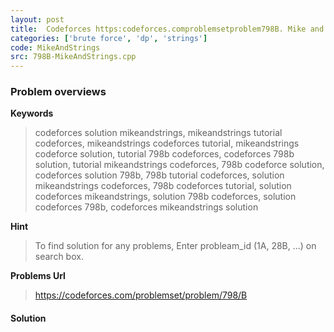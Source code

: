 ```yaml
---
layout: post
title:  Codeforces https:codeforces.comproblemsetproblem798B. Mike and strings solution
categories: ['brute force', 'dp', 'strings']
code: MikeAndStrings
src: 798B-MikeAndStrings.cpp
---
```

### **Problem overviews**

**Keywords**
> codeforces solution mikeandstrings, mikeandstrings tutorial codeforces, mikeandstrings codeforces tutorial, mikeandstrings codeforce solution, tutorial 798b codeforces, codeforces 798b solution, tutorial mikeandstrings codeforces, 798b codeforce solution, codeforces solution 798b, 798b tutorial codeforces, solution mikeandstrings codeforces, 798b codeforces tutorial, solution codeforces mikeandstrings, solution 798b codeforces, solution codeforces 798b, codeforces mikeandstrings solution

**Hint**
> To find solution for any problems, Enter probleam_id (1A, 28B, ...) on search box. 

**Problems Url**
> https://codeforces.com/problemset/problem/798/B

#### **Solution**



